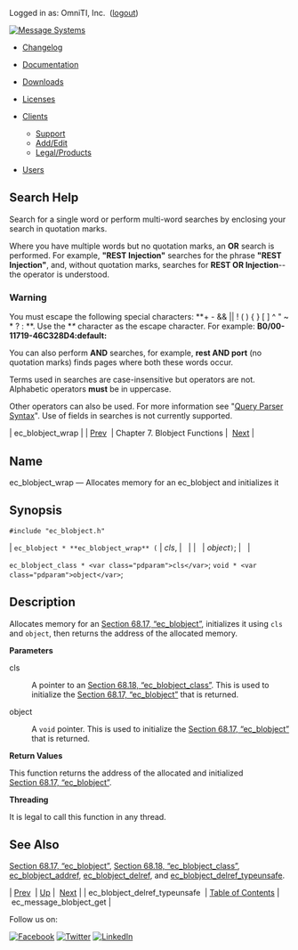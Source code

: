 Logged in as: OmniTI, Inc.  ([logout](https://support.messagesystems.com/logout.php))

[![Message Systems](https://support.messagesystems.com/images/ms-white205.png)](https://support.messagesystems.com/start.php) 

*   [Changelog](https://support.messagesystems.com/start.php?show=changelog)
*   [Documentation](https://support.messagesystems.com/docs/)
*   [Downloads](https://support.messagesystems.com/start.php)

*   [Licenses](https://support.messagesystems.com/license_summary.php)
*   <a href="">Clients</a>
    *   [Support](https://support.messagesystems.com/cs.php)
    *   [Add/Edit](https://support.messagesystems.com/edit_client.php)
    *   [Legal/Products](https://support.messagesystems.com/edit_products.php)
*   [Users](https://support.messagesystems.com/edit_customer.php)

## Search Help

Search for a single word or perform multi-word searches by enclosing your search in quotation marks.

Where you have multiple words but no quotation marks, an **OR** search is performed. For example, **"REST Injection"** searches for the phrase **"REST Injection"**, and, without quotation marks, searches for **REST OR Injection**--the operator is understood.

### Warning

You must escape the following special characters: **+ - && || ! ( ) { } [ ] ^ " ~ * ? : \**. Use the **\** character as the escape character. For example: **B0/00-11719-46C328D4\:default\:**

You can also perform **AND** searches, for example, **rest AND port** (no quotation marks) finds pages where both these words occur.

Terms used in searches are case-insensitive but operators are not. Alphabetic operators **must** be in uppercase.

Other operators can also be used. For more information see "[Query Parser Syntax](https://lucene.apache.org/core/old_versioned_docs/versions/3_0_0/queryparsersyntax.html)". Use of fields in searches is not currently supported.

| ec_blobject_wrap |
| [Prev](apis.ec_blobject_delref_typeunsafe.php)  | Chapter 7. Blobject Functions |  [Next](apis.ec_message_blobject_get.php) |

<a name="apis.ec_blobject_wrap"></a>
## Name

ec_blobject_wrap — Allocates memory for an ec_blobject and initializes it

## Synopsis

`#include "ec_blobject.h"`

| `ec_blobject * **ec_blobject_wrap** (` | <var class="pdparam">cls</var>, |   |
|   | <var class="pdparam">object</var>`)`; |   |

`ec_blobject_class * <var class="pdparam">cls</var>`;
`void * <var class="pdparam">object</var>`;<a name="idp20310784"></a>
## Description

Allocates memory for an [Section 68.17, “ec_blobject”](structs.ec_blobject.php "68.17. ec_blobject"), initializes it using `cls` and `object`, then returns the address of the allocated memory.

**Parameters**

<dl class="variablelist">

<dt>cls</dt>

<dd>

A pointer to an [Section 68.18, “ec_blobject_class”](structs.ec_blobject_class.php "68.18. ec_blobject_class"). This is used to initialize the [Section 68.17, “ec_blobject”](structs.ec_blobject.php "68.17. ec_blobject") that is returned.

</dd>

<dt>object</dt>

<dd>

A `void` pointer. This is used to initialize the [Section 68.17, “ec_blobject”](structs.ec_blobject.php "68.17. ec_blobject") that is returned.

</dd>

</dl>

**Return Values**

This function returns the address of the allocated and initialized [Section 68.17, “ec_blobject”](structs.ec_blobject.php "68.17. ec_blobject").

**Threading**

It is legal to call this function in any thread.

<a name="idp20322912"></a>
## See Also

[Section 68.17, “ec_blobject”](structs.ec_blobject.php "68.17. ec_blobject"), [Section 68.18, “ec_blobject_class”](structs.ec_blobject_class.php "68.18. ec_blobject_class"), [ec_blobject_addref](apis.ec_blobject_addref.php "ec_blobject_addref"), [ec_blobject_delref](apis.ec_blobject_delref.php "ec_blobject_delref"), and [ec_blobject_delref_typeunsafe](apis.ec_blobject_delref_typeunsafe.php "ec_blobject_delref_typeunsafe").

| [Prev](apis.ec_blobject_delref_typeunsafe.php)  | [Up](blobject.php) |  [Next](apis.ec_message_blobject_get.php) |
| ec_blobject_delref_typeunsafe  | [Table of Contents](index.php) |  ec_message_blobject_get |

Follow us on:

[![Facebook](https://support.messagesystems.com/images/icon-facebook.png)](http://www.facebook.com/messagesystems) [![Twitter](https://support.messagesystems.com/images/icon-twitter.png)](http://twitter.com/#!/MessageSystems) [![LinkedIn](https://support.messagesystems.com/images/icon-linkedin.png)](http://www.linkedin.com/company/message-systems)